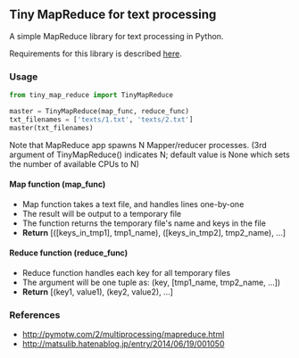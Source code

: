 ## Tiny MapReduce for text processing

A simple MapReduce library for text processing in Python.

Requirements for this library is described [here](https://sites.google.com/site/kudoutokyoislecture/).

### Usage

```python
from tiny_map_reduce import TinyMapReduce

master = TinyMapReduce(map_func, reduce_func)
txt_filenames = ['texts/1.txt', 'texts/2.txt']
master(txt_filenames)
```

Note that MapReduce app spawns N Mapper/reducer processes. (3rd argument of TinyMapReduce() indicates N; default value is None which sets the number of available CPUs to N)

#### Map function (map_func)

- Map function takes a text file, and handles lines one-by-one
- The result will be output to a temporary file
- The function returns the temporary file's name and keys in the file
- **Return** [([keys_in_tmp1], tmp1_name), ([keys_in_tmp2], tmp2_name), ...]

#### Reduce function (reduce_func)

- Reduce function handles each key for all temporary files
- The argument will be one tuple as: (key, [tmp1_name, tmp2_name, ...])
- **Return** [(key1, value1), (key2, value2), ...]

### References

- http://pymotw.com/2/multiprocessing/mapreduce.html
- http://matsulib.hatenablog.jp/entry/2014/06/19/001050